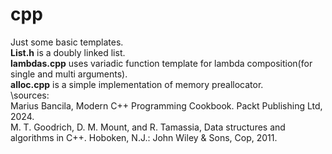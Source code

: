 # cpp
Just some basic templates.\
**List.h** is a doubly linked list.\
**lambdas.cpp** uses variadic function template for lambda composition(for single and multi arguments).\
**alloc.cpp** is a simple implementation of memory preallocator.
\
\sources:\
Marius Bancila, Modern C++ Programming Cookbook. Packt Publishing Ltd, 2024.\
M. T. Goodrich, D. M. Mount, and R. Tamassia, Data structures and algorithms in C++. Hoboken, N.J.: John Wiley & Sons, Cop, 2011.
